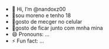 - 👋 Hi, I’m @nandoxz00
- 👀sou moreno e tenho 18 
- 🌱gosto de mecger no celular 
- 💞️gosto de ficar junto com mnha mina 
- 😄 Pronouns: ...
- ⚡ Fun fact: ...

<!---
nandoxz00/nandoxz00 is a ✨ special ✨ repository because its `README.md` (this file) appears on your GitHub profile.
You can click the Preview link to take a look at your changes.
--->
